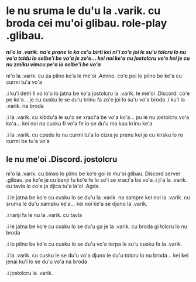 # le nu sruma le du'u la .varik. cu broda cei mu'oi glibau. role-play .glibau.
***ni'o la .varik. na'e prane le ka ce'u birti kei ni'i zo'e joi le su'u tolcru lo nu vo'a tcidu lo selbe'i be vo'a je zo'e... kei noi ke'a nu jostolcru vo'e kei je cu nu zmiku vimcu pe'a lo selbe'i be vo'a***

ni'o la .varik. cu za pilno ko'a le me'oi .Amino. co'e poi lo pilno be ke'a cu curmi tu'a vo'a

.i ku'i detri li xo lo'o lo jatna be ko'a jostolcru la .varik. le me'oi .Discord. co'e pe ko'a... je cu cusku le se du'u krinu fa zo'e joi lo su'u vo'a broda  .i ku'i la .varik. na broda

.i la .varik. cu kibdu'a le su'o se xraci'a be vo'a ko'a... pu le nu jostolcru vo'a ko'a... kei noi na cusku fi vo'a fe lo se du'u ma kau krinu ke'a

.i la .varik. cu cpedu lo nu curmi tu'a lo cizra je prenu kei je cu kirsku lo ro curmi be tu'a vo'a

## le nu me'oi .Discord. jostolcru
ni'o la .varik. cu binxo lo pilno be ko'e goi le mu'oi glibau. Discord server .glibau. pe ko'e je cu benji fu ko'e fe lo so'i se xraci'a be vo'a  .i ji'a la .varik. cu tavla lo co'e ja djica tu'a la'oi .Agda.

.i le jatna be ko'e cu cusku lo se du'u la .varik. na sampre kei noi la .varik. cu sruma le du'u xamsku ke'a... kei noi ke'a se djuno la .varik.

.i ranji fa le nu la .varik. cu tavla

.i le jatna be ko'e cu cusku lo se du'u ga je la .varik. cu broda gi tolcru lo nu broda

.i lo pilno be ko'e cu cusku lo se du'u vo'a terpa le su'u cusku fa la .varik.

.i la .varik. cu cusku le se du'u vo'a djuno le du'u tolcru lo nu broda... kei kei jenai ku'i lo se du'u vo'a na broda

.i jostolcru la .varik.

